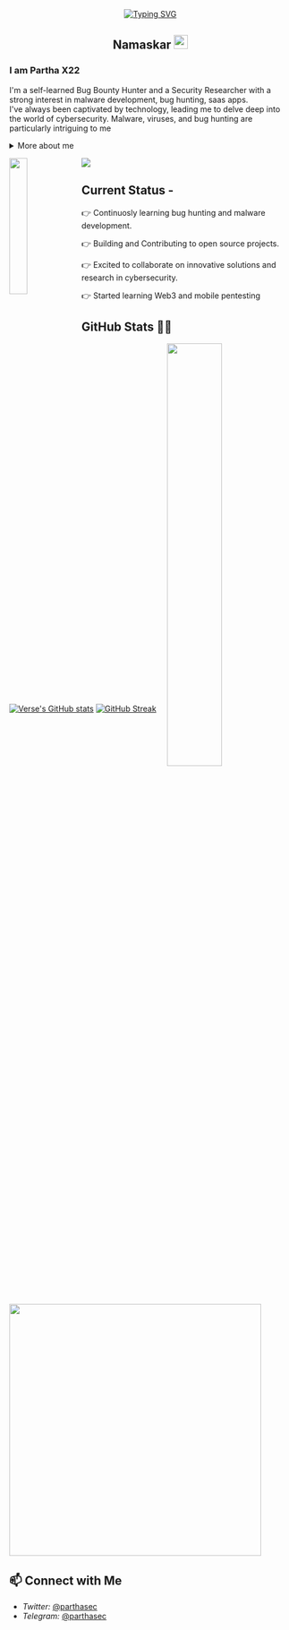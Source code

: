 

<div align="center">
  <a href="https://git.io/typing-svg">
    <img src="https://readme-typing-svg.demolab.com?font=Fira+Code&pause=1000&color=FF0000&width=435&lines=On+journey+to+become+a+great+Hacker" alt="Typing SVG" />
  </a>
</div>
<h2 align="Center">
  Namaskar

  <img src="https://github.com/user-attachments/assets/35e18cb0-3fcf-4826-80d9-f4da17b24d6e" width="25px"/>
</h2>



### I am Partha X22

I'm a self-learned Bug Bounty Hunter and a Security Researcher with a strong interest in malware development, bug hunting, saas apps.<br>
I've always been captivated by technology, leading me to delve deep into the world of cybersecurity. Malware, viruses, and bug hunting are particularly intriguing to me
<details>
  <summary>More about me</summary>

- **Name**: Partha
- **From**: India
- **Bug Hunter** | **Security Researcher** | **Malware Development**
- i have experience in cracking,reverse Engineering,bug Hunting,pentesting,Social engineering,malware development.
-**Reverse Engineering**, **Malware Development**
- Improving knowledge in **Website Vulnerabilities**
- I’m currently learning **everything** 
- Reach me out at **parthax22@proton.me**

</details>

![](https://komarev.com/ghpvc/?username=parthasec)
<img width="25%" align='left' src="https://github.com/user-attachments/assets/9c826dd0-fd72-49ba-af60-e79f64344f59">

## Current Status -

👉 Continuosly learning bug hunting and malware development.

👉 Building and Contributing to open source projects.

👉 Excited to collaborate on innovative solutions and research in cybersecurity.

👉 Started learning Web3 and mobile pentesting




<h2 id="github_stats" align=''>GitHub Stats 👨‍💻</h2>
<img align="right" width="44%" src="https://i.imgur.com/1ToWEWw.png"/>
 
  [![Verse's GitHub stats](https://github-readme-stats.vercel.app/api?username=parthasec&theme=vision-friendly-dark)](https://github.com/parthasec/github-readme-stats)
  [![GitHub Streak](https://streak-stats.demolab.com?user=parthasec&theme=dark&card_width=450)](https://git.io/streak-stats) 
 <p align="left"><a href="https://github.com/parthasec/github-readme-stats"><img src="https://github-readme-stats.vercel.app/api/top-langs/?username=parthasec&layout=compact&theme=vision-friendly-dark" width="450"" /></a></p>





## 📫 Connect with Me
- *Twitter:* [@parthasec](https://x.com/parthasec)
- *Telegram:* [@parthasec](https://t.me/parthasec)

